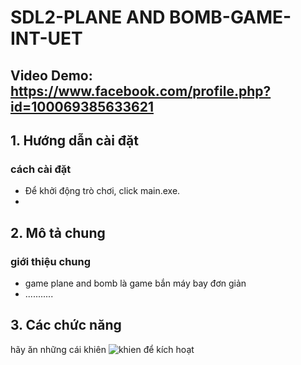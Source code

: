 # SDL2-PLANE AND BOMB-GAME-INT-UET
## Video Demo: https://www.facebook.com/profile.php?id=100069385633621
## 1. Hướng dẫn cài đặt
### cách cài đặt
- Để khởi động trò chơi, click main.exe.
- 
## 2. Mô tả chung
### giới thiệu chung
- game plane and bomb là game bắn máy bay đơn giản
- ...........

## 3. Các chức năng
hãy ăn những cái khiên ![khien](https://github.com/leducanhtai/demo/assets/161910484/55b9dc68-9dca-4b73-803f-d1828021dfed) để kích hoạt


